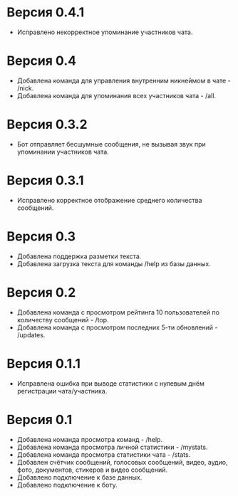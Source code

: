 # Версия 0.4.1

* Исправлено некорректное упоминание участников чата.

# Версия 0.4

* Добавлена команда для управления внутренним никнеймом в чате - /nick.
* Добавлена команда для упоминания всех участников чата - /all.

# Версия 0.3.2

* Бот отправляет бесшумные сообщения, не вызывая звук при упоминании участников чата.

# Версия 0.3.1

* Исправлено корректное отображение среднего количества сообщений.

# Версия 0.3

* Добавлена поддержка разметки текста.
* Добавлена загрузка текста для команды /help из базы данных.

# Версия 0.2

* Добавлена команда с просмотром рейтинга 10 пользователей по количеству сообщений - /top.
* Добавлена команда с просмотром последних 5-ти обновлений - /updates.

# Версия 0.1.1

* Исправлена ошибка при выводе статистики с нулевым днём регистрации чата/участника.

# Версия 0.1

* Добавлена команда просмотра команд - /help.
* Добавлена команда просмотра личной статистики - /mystats.
* Добавлена команда просмотра статистики чата - /stats.
* Добавлен счётчик сообщений, голосовых сообщений, видео, аудио, фото, документов, стикеров и видео сообщений.
* Добавлено подключение к базе данных.
* Добавлено подключение к боту.